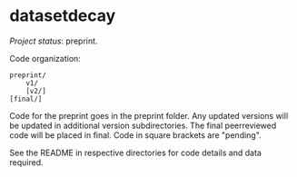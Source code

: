 # datasetdecay

_Project status_: preprint.

Code organization: 

    preprint/
        v1/
        [v2/]
    [final/]
    
Code for the preprint goes in the preprint folder. Any updated versions will be updated in additional version subdirectories. The final peerreviewed code will be placed in final. Code in square brackets are "pending". 

See the README in respective directories for code details and data required. 
